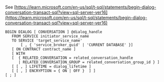 See [https://learn.microsoft.com/en-us/sql/t-sql/statements/begin-dialog-conversation-transact-sql?view=sql-server-ver16](https://learn.microsoft.com/en-us/sql/t-sql/statements/begin-dialog-conversation-transact-sql?view=sql-server-ver16)
```
BEGIN DIALOG [ CONVERSATION ] @dialog_handle  
   FROM SERVICE initiator_service_name  
   TO SERVICE 'target_service_name'  
       [ , { 'service_broker_guid' | 'CURRENT DATABASE' }]   
   [ ON CONTRACT contract_name ]  
   [ WITH  
   [  { RELATED_CONVERSATION = related_conversation_handle   
      | RELATED_CONVERSATION_GROUP = related_conversation_group_id } ]   
   [ [ , ] LIFETIME = dialog_lifetime ]   
   [ [ , ] ENCRYPTION = { ON | OFF }  ] ]  
[ ; ]
```
